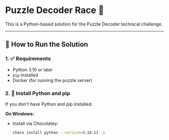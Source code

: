 # Puzzle Decoder Race 🧩

This is a Python-based solution for the Puzzle Decoder technical challenge.

---

## 🚀 How to Run the Solution

### 1. ✅ Requirements

- Python 3.10 or later  
- `pip` installed  
- Docker (for running the puzzle server)

### 2. 🐍 Install Python and pip

If you don't have Python and pip installed:

**On Windows:**

- Install via Chocolatey:
  ```bash
  choco install python --version=3.10.11 -y
